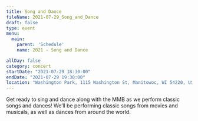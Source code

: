 ```yaml
---
title: Song and Dance
fileName: 2021-07-29_Song_and_Dance
draft: false
type: event
menu: 
  main:
    parent: 'Schedule'
    name: 2021 - Song and Dance

allDay: false
category: concert
startDate: "2021-07-29 18:30:00"
endDate: "2021-07-29 19:30:00"
location: "Washington Park, 1115 Washington St, Manitowoc, WI 54220, USA"
---
```

Get ready to sing and dance along with the MMB as we perform classic songs and dances!  We’ll be performing classic songs from movies and musicals, as well as dances from around the world.